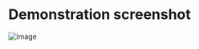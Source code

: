 # Demonstration screenshot

![image](https://github.com/user-attachments/assets/395e4449-831a-4310-87d8-3ecc077c8b40)
